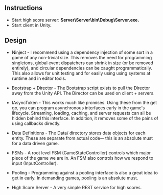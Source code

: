 Instructions
------
* Start high score server: **Server\Server\bin\Debug\Server.exe.**
* Start client in Unity.

Design
------

* Ninject - I recommend using a dependency injection of some sort in a game of any non-trivial size. This removes the need for programming singletons, global event dispatchers can shrink in size (or be removed entirely), and circular dependencies can be caught programmatically. This also allows for unit testing and for easily using using systems at runtime and in editor tools.

* Bootstrap + Director - The Bootstrap script exists to pull the Director away from the Unity API. The Director can be used on client + servers.

* IAsyncToken - This works much like promises. Using these from the get go, you can program asynchronous interfaces early in the game's lifecycle. Streaming, loading, caching, and server requests can all be hidden behind this interface. In addition, it removes some of the pains of using callbacks directly.

* Data Definitions - The Data/ directory stores data objects for each entity. These are separate from actual code-- this is an absolute must for a data driven game.

* FSMs - A root level FSM (GameStateController) controls which major piece of the game we are in. An FSM also controls how we respond to input (InputController).

* Pooling - Programming against a pooling interface is also a great idea to get in early. In demanding games, pooling is an absolute must.

* High Score Server - A very simple REST service for high scores.